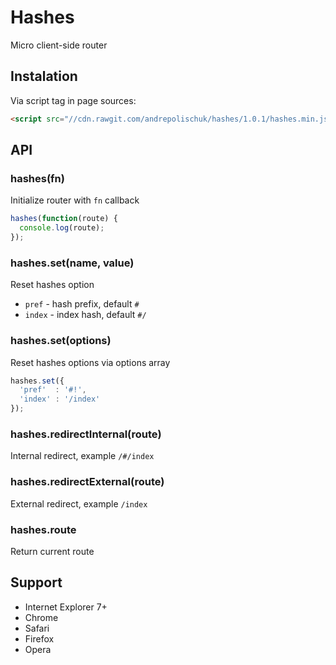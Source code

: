 # Hashes

  Micro client-side router

## Instalation

  Via script tag in page sources:

```html
<script src="//cdn.rawgit.com/andrepolischuk/hashes/1.0.1/hashes.min.js"></script>
```

## API

### hashes(fn)

  Initialize router with `fn` callback

```js
hashes(function(route) {
  console.log(route);
});
```

### hashes.set(name, value)

  Reset hashes option

  * `pref` - hash prefix, default `#`
  * `index` - index hash, default `#/`

### hashes.set(options)

  Reset hashes options via options array

```js
hashes.set({
  'pref'  : '#!',
  'index' : '/index'
});
```

### hashes.redirectInternal(route)

  Internal redirect, example `/#/index`

### hashes.redirectExternal(route)

  External redirect, example `/index`

### hashes.route

  Return current route

## Support

* Internet Explorer 7+
* Chrome
* Safari
* Firefox
* Opera
